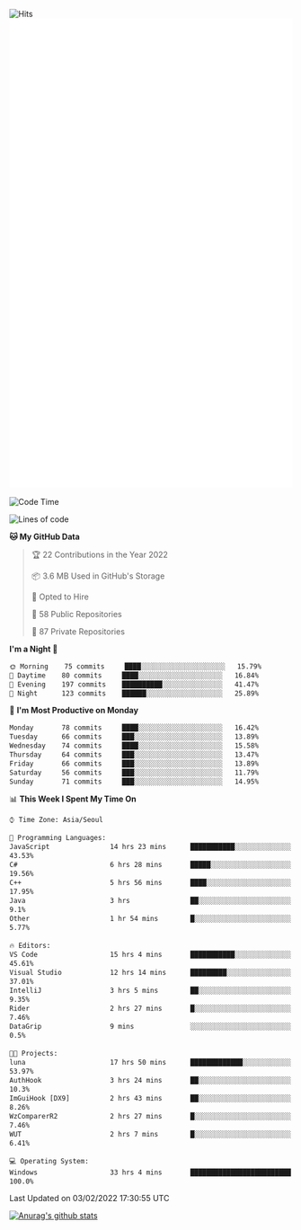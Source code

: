 ![Hits](https://hits.seeyoufarm.com/api/count/incr/badge.svg?url=https%3A%2F%2Fgithub.com%2Fkokose1234&count_bg=%2379C83D&title_bg=%23555555&icon=apple.svg&icon_color=%23E7E7E7&title=hits&edge_flat=false)
<br/>
![Metrics](https://github.com/kokose1234/kokose1234/blob/main/github-metrics.svg)

<!--START_SECTION:waka-->
![Code Time](http://img.shields.io/badge/Code%20Time-435%20hrs%2052%20mins-blue)

![Lines of code](https://img.shields.io/badge/From%20Hello%20World%20I%27ve%20Written-8%20Million%20lines%20of%20code-blue)

**🐱 My GitHub Data** 

> 🏆 22 Contributions in the Year 2022
 > 
> 📦 3.6 MB Used in GitHub's Storage 
 > 
> 💼 Opted to Hire
 > 
> 📜 58 Public Repositories 
 > 
> 🔑 87 Private Repositories  
 > 
**I'm a Night 🦉** 

```text
🌞 Morning    75 commits     ████░░░░░░░░░░░░░░░░░░░░░   15.79% 
🌆 Daytime    80 commits     ████░░░░░░░░░░░░░░░░░░░░░   16.84% 
🌃 Evening    197 commits    ██████████░░░░░░░░░░░░░░░   41.47% 
🌙 Night      123 commits    ██████░░░░░░░░░░░░░░░░░░░   25.89%

```
📅 **I'm Most Productive on Monday** 

```text
Monday       78 commits     ████░░░░░░░░░░░░░░░░░░░░░   16.42% 
Tuesday      66 commits     ███░░░░░░░░░░░░░░░░░░░░░░   13.89% 
Wednesday    74 commits     ████░░░░░░░░░░░░░░░░░░░░░   15.58% 
Thursday     64 commits     ███░░░░░░░░░░░░░░░░░░░░░░   13.47% 
Friday       66 commits     ███░░░░░░░░░░░░░░░░░░░░░░   13.89% 
Saturday     56 commits     ███░░░░░░░░░░░░░░░░░░░░░░   11.79% 
Sunday       71 commits     ███░░░░░░░░░░░░░░░░░░░░░░   14.95%

```


📊 **This Week I Spent My Time On** 

```text
⌚︎ Time Zone: Asia/Seoul

💬 Programming Languages: 
JavaScript               14 hrs 23 mins      ███████████░░░░░░░░░░░░░░   43.53% 
C#                       6 hrs 28 mins       █████░░░░░░░░░░░░░░░░░░░░   19.56% 
C++                      5 hrs 56 mins       ████░░░░░░░░░░░░░░░░░░░░░   17.95% 
Java                     3 hrs               ██░░░░░░░░░░░░░░░░░░░░░░░   9.1% 
Other                    1 hr 54 mins        █░░░░░░░░░░░░░░░░░░░░░░░░   5.77%

🔥 Editors: 
VS Code                  15 hrs 4 mins       ███████████░░░░░░░░░░░░░░   45.61% 
Visual Studio            12 hrs 14 mins      █████████░░░░░░░░░░░░░░░░   37.01% 
IntelliJ                 3 hrs 5 mins        ██░░░░░░░░░░░░░░░░░░░░░░░   9.35% 
Rider                    2 hrs 27 mins       █░░░░░░░░░░░░░░░░░░░░░░░░   7.46% 
DataGrip                 9 mins              ░░░░░░░░░░░░░░░░░░░░░░░░░   0.5%

🐱‍💻 Projects: 
luna                     17 hrs 50 mins      █████████████░░░░░░░░░░░░   53.97% 
AuthHook                 3 hrs 24 mins       ██░░░░░░░░░░░░░░░░░░░░░░░   10.3% 
ImGuiHook [DX9]          2 hrs 43 mins       ██░░░░░░░░░░░░░░░░░░░░░░░   8.26% 
WzComparerR2             2 hrs 27 mins       █░░░░░░░░░░░░░░░░░░░░░░░░   7.46% 
WUT                      2 hrs 7 mins        █░░░░░░░░░░░░░░░░░░░░░░░░   6.41%

💻 Operating System: 
Windows                  33 hrs 4 mins       █████████████████████████   100.0%

```


 Last Updated on 03/02/2022 17:30:55 UTC
<!--END_SECTION:waka-->

[![Anurag's github stats](https://github-readme-stats.vercel.app/api?username=kokose1234&theme=dracula)](https://github.com/anuraghazra/github-readme-stats)



	
